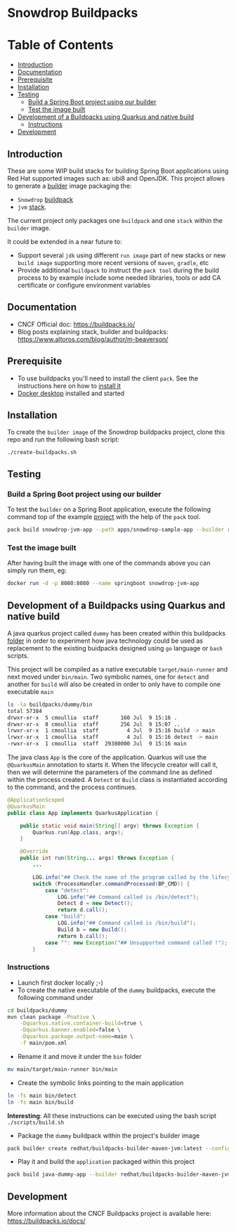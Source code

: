 # Snowdrop Buildpacks

Table of Contents
=================

  * [Introduction](#introduction)
  * [Documentation](#documentation)
  * [Prerequisite](#prerequisite)
  * [Installation](#installation)
  * [Testing](#testing)
    * [Build a Spring Boot project using our builder](#build-a-spring-boot-project-using-our-builder)
    * [Test the image built](#test-the-image-built)
  * [Development of a Buildpacks using Quarkus and native build](#development-of-a-buildpacks-using-quarkus-and-native-build)
    * [Instructions](#instructions)
  * [Development](#development)

## Introduction

These are some WIP build stacks for building Spring Boot applications using Red Hat supported images such as: ubi8 and OpenJDK.
This project allows to generate a [builder](https://buildpacks.io/docs/concepts/components/builder/) image packaging the:
- `Snowdrop` [buildpack](https://buildpacks.io/docs/concepts/components/buildpack/)
- `jvm` [stack](https://buildpacks.io/docs/concepts/components/stack/).

The current project only packages one `buildpack` and one `stack` within the `builder` image. 

It could be extended in a near future to:
- Support several `jdk` using different `run image` part of new stacks or new `build image` supporting more recent versions of `maven`, `gradle`, etc
- Provide additional `buildpack` to instruct the `pack tool` during the build process to by example include some needed libraries, tools or add CA certificate or configure environment variables

## Documentation

- CNCF Official doc: https://buildpacks.io/
- Blog posts explaining stack, builder and buildpacks: https://www.altoros.com/blog/author/m-beaverson/

## Prerequisite

- To use buildpacks you'll need to install the client `pack`. See the instructions here on how to [install it](https://buildpacks.io/docs/tools/pack)
- [Docker desktop](https://docs.docker.com/desktop/) installed and started

## Installation

To create the `builder image` of the Snowdrop buildpacks project, clone this repo and run the following bash script:
```shell script
./create-buildpacks.sh
```

## Testing

### Build a Spring Boot project using our builder

To test the `builder` on a Spring Boot application, execute the following command
top of the example [project](./apps) with the help of the `pack` tool.

```bash
pack build snowdrop-jvm-app --path apps/snowdrop-sample-app --builder redhat/buildpacks-builder-maven-jvm:latest
```

### Test the image built

After having built the image with one of the commands above you can simply run them, eg:

```bash
docker run -d -p 8080:8080 --name springboot snowdrop-jvm-app
```

## Development of a Buildpacks using Quarkus and native build

A java quarkus project called `dummy` has been created within this buildpacks [folder](./buildpacks/dummy) 
in order to experiment how java technology could be used as replacement to the existing buidpacks designed
using `go` language or `bash` scripts.

This project will be compiled as a native executable `target/main-runner` and next moved under `bin/main`.
Two symbolic names, one for `detect` and another for `build` will also be created in order to only have to compile one executable `main`

```bash
ls -la buildpacks/dummy/bin 
total 57384
drwxr-xr-x  5 cmoullia  staff       160 Jul  9 15:16 .
drwxr-xr-x  8 cmoullia  staff       256 Jul  9 15:07 ..
lrwxr-xr-x  1 cmoullia  staff         4 Jul  9 15:16 build -> main
lrwxr-xr-x  1 cmoullia  staff         4 Jul  9 15:16 detect -> main
-rwxr-xr-x  1 cmoullia  staff  29380000 Jul  9 15:16 main
```

The java class `App` is the core of the application. Quarkus will use the `@QuarkusMain`
annotation to starts it. When the lifecycle creator will call it, then we will determine the parameters
of the command line as defined within the process created.
A `Detect` or `Build` class is instantiated according to the command, and the process continues.

```java
@ApplicationScoped
@QuarkusMain
public class App implements QuarkusApplication {

    public static void main(String[] argv) throws Exception {
        Quarkus.run(App.class, argv);
    }

    @Override
    public int run(String... args) throws Exception {
        ...

        LOG.info("## Check the name of the program called by the lifecycle creator");
        switch (ProcessHandler.commandProcessed(BP_CMD)) {
            case "detect":
                LOG.info("## Command called is /bin/detect");
                Detect d = new Detect();
                return d.call();
            case "build":
                LOG.info("## Command called is /bin/build");
                Build b = new Build();
                return b.call();
            case "": new Exception("## Unsupported command called !");
        }
```

### Instructions

- Launch first docker locally ;-)
- To create the native executable of the `dummy` buildpacks, execute the following command under
```bash
cd buildpacks/dummy
mvn clean package -Pnative \
    -Dquarkus.native.container-build=true \
    -Dquarkus.banner.enabled=false \
    -Dquarkus.package.output-name=main \
    -f main/pom.xml
```
- Rename it and move it under the `bin` folder
```bash
mv main/target/main-runner bin/main
```  
- Create the symbolic links pointing to the main application
```bash
ln -fs main bin/detect 
ln -fs main bin/build 
```
**Interesting**: All these instructions can be executed using the bash script `./scripts/build.sh`

- Package the `dummy` buildpack within the project's builder image
```bash
pack builder create redhat/buildpacks-builder-maven-jvm:latest --config ./builders/maven-jvm/builder.toml
```
- Play it and build the `application` packaged within this project
```bash
pack build java-dummy-app --builder redhat/buildpacks-builder-maven-jvm:latest -p ./apps/snowdrop-sample-app -v -b dev.snowdrop.buildpacks.dummy
```

## Development

More information about the CNCF Buildpacks project is available here: https://buildpacks.io/docs/